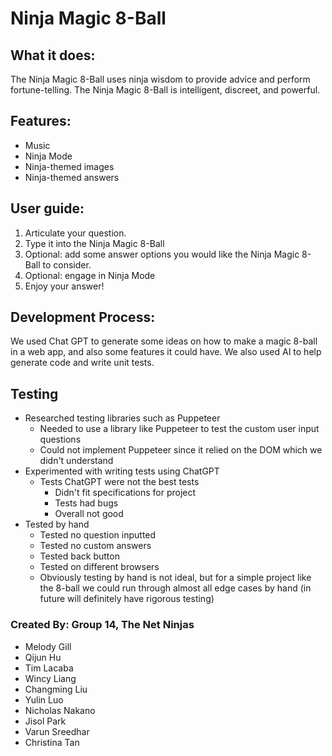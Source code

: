 # Ninja Magic 8-Ball

## What it does: 
The Ninja Magic 8-Ball uses ninja wisdom to provide advice and perform fortune-telling. The Ninja Magic 8-Ball is intelligent, discreet, and powerful.

## Features:
* Music
* Ninja Mode
* Ninja-themed images
* Ninja-themed answers

## User guide:
1. Articulate your question.
2.  Type it into the Ninja Magic 8-Ball
3. Optional: add some answer options you would like the Ninja Magic 8-Ball to consider.
4. Optional: engage in Ninja Mode
5. Enjoy your answer!

## Development Process:
We used Chat GPT to generate some ideas on how to make a magic 8-ball in a web app, and also some features it could have. We also used AI to help generate code and write unit tests.


## Testing
- Researched testing libraries such as Puppeteer
	- Needed to use a library like Puppeteer to test the custom user input questions
	- Could not implement Puppeteer since it relied on the DOM which we didn't understand
- Experimented with writing tests using ChatGPT
	- Tests ChatGPT were not the best tests
		- Didn't fit specifications for project
		- Tests had bugs
		- Overall not good
- Tested by hand
	- Tested no question inputted
	- Tested no custom answers
	- Tested back button
	- Tested on different browsers
	- Obviously testing by hand is not ideal, but for a simple project like the 8-ball we could run through almost all edge cases by hand (in future will definitely have rigorous testing)

### Created By: Group 14, The Net Ninjas
- Melody Gill
- Qijun Hu
- Tim Lacaba
- Wincy Liang
- Changming Liu
- Yulin Luo
- Nicholas Nakano
- Jisol Park
- Varun Sreedhar
- Christina Tan
